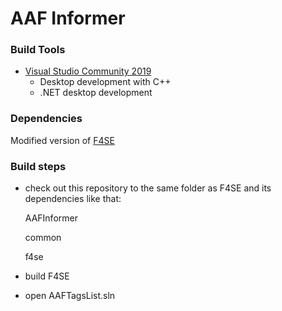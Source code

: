 # AAF Informer

### Build Tools
* [Visual Studio Community 2019 ](https://visualstudio.microsoft.com/vs/preview/)
	* Desktop development with C++
	* .NET desktop development

### Dependencies

Modified version of [F4SE](https://github.com/dlinny-lag/f4se)

### Build steps

* check out this repository to the same folder as F4SE and its dependencies like that:

	AAFInformer

	common

	f4se

* build F4SE
* open AAFTagsList.sln




